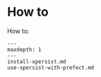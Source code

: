 # How to

How to:

```{toctree}
---
maxdepth: 1
---
install-xpersist.md
use-xpersist-with-prefect.md
```
